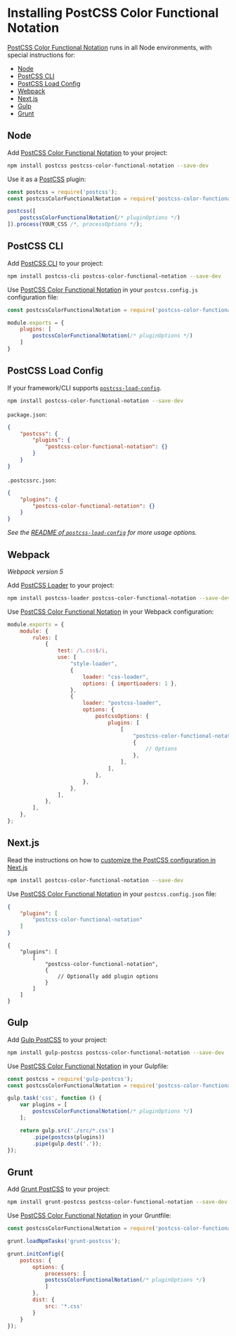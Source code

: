 # Installing PostCSS Color Functional Notation

[PostCSS Color Functional Notation] runs in all Node environments, with special instructions for:

- [Node](#node)
- [PostCSS CLI](#postcss-cli)
- [PostCSS Load Config](#postcss-load-config)
- [Webpack](#webpack)
- [Next.js](#nextjs)
- [Gulp](#gulp)
- [Grunt](#grunt)

## Node

Add [PostCSS Color Functional Notation] to your project:

```bash
npm install postcss postcss-color-functional-notation --save-dev
```

Use it as a [PostCSS] plugin:

```js
const postcss = require('postcss');
const postcssColorFunctionalNotation = require('postcss-color-functional-notation');

postcss([
	postcssColorFunctionalNotation(/* pluginOptions */)
]).process(YOUR_CSS /*, processOptions */);
```

## PostCSS CLI

Add [PostCSS CLI] to your project:

```bash
npm install postcss-cli postcss-color-functional-notation --save-dev
```

Use [PostCSS Color Functional Notation] in your `postcss.config.js` configuration file:

```js
const postcssColorFunctionalNotation = require('postcss-color-functional-notation');

module.exports = {
	plugins: [
		postcssColorFunctionalNotation(/* pluginOptions */)
	]
}
```

## PostCSS Load Config

If your framework/CLI supports [`postcss-load-config`](https://github.com/postcss/postcss-load-config).

```bash
npm install postcss-color-functional-notation --save-dev
```

`package.json`:

```json
{
	"postcss": {
		"plugins": {
			"postcss-color-functional-notation": {}
		}
	}
}
```

`.postcssrc.json`:

```json
{
	"plugins": {
		"postcss-color-functional-notation": {}
	}
}
```

_See the [README of `postcss-load-config`](https://github.com/postcss/postcss-load-config#usage) for more usage options._

## Webpack

_Webpack version 5_

Add [PostCSS Loader] to your project:

```bash
npm install postcss-loader postcss-color-functional-notation --save-dev
```

Use [PostCSS Color Functional Notation] in your Webpack configuration:

```js
module.exports = {
	module: {
		rules: [
			{
				test: /\.css$/i,
				use: [
					"style-loader",
					{
						loader: "css-loader",
						options: { importLoaders: 1 },
					},
					{
						loader: "postcss-loader",
						options: {
							postcssOptions: {
								plugins: [
									[
										"postcss-color-functional-notation",
										{
											// Options
										},
									],
								],
							},
						},
					},
				],
			},
		],
	},
};
```

## Next.js

Read the instructions on how to [customize the PostCSS configuration in Next.js](https://nextjs.org/docs/advanced-features/customizing-postcss-config)

```bash
npm install postcss-color-functional-notation --save-dev
```

Use [PostCSS Color Functional Notation] in your `postcss.config.json` file:

```json
{
	"plugins": [
		"postcss-color-functional-notation"
	]
}
```

```json5
{
	"plugins": [
		[
			"postcss-color-functional-notation",
			{
				// Optionally add plugin options
			}
		]
	]
}
```

## Gulp

Add [Gulp PostCSS] to your project:

```bash
npm install gulp-postcss postcss-color-functional-notation --save-dev
```

Use [PostCSS Color Functional Notation] in your Gulpfile:

```js
const postcss = require('gulp-postcss');
const postcssColorFunctionalNotation = require('postcss-color-functional-notation');

gulp.task('css', function () {
	var plugins = [
		postcssColorFunctionalNotation(/* pluginOptions */)
	];

	return gulp.src('./src/*.css')
		.pipe(postcss(plugins))
		.pipe(gulp.dest('.'));
});
```

## Grunt

Add [Grunt PostCSS] to your project:

```bash
npm install grunt-postcss postcss-color-functional-notation --save-dev
```

Use [PostCSS Color Functional Notation] in your Gruntfile:

```js
const postcssColorFunctionalNotation = require('postcss-color-functional-notation');

grunt.loadNpmTasks('grunt-postcss');

grunt.initConfig({
	postcss: {
		options: {
			processors: [
			postcssColorFunctionalNotation(/* pluginOptions */)
			]
		},
		dist: {
			src: '*.css'
		}
	}
});
```

[Gulp PostCSS]: https://github.com/postcss/gulp-postcss
[Grunt PostCSS]: https://github.com/nDmitry/grunt-postcss
[PostCSS]: https://github.com/postcss/postcss
[PostCSS CLI]: https://github.com/postcss/postcss-cli
[PostCSS Loader]: https://github.com/postcss/postcss-loader
[PostCSS Color Functional Notation]: https://github.com/csstools/postcss-plugins/tree/main/plugins/postcss-color-functional-notation
[Next.js]: https://nextjs.org
